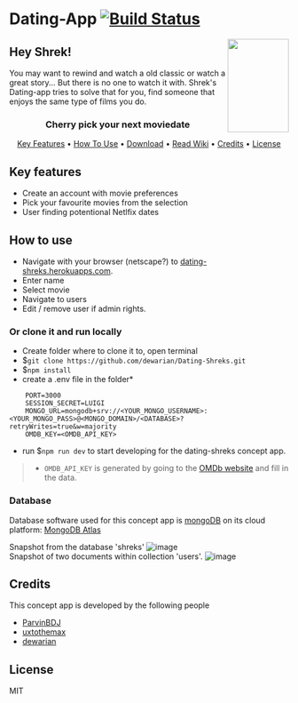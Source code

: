 # Dating-App [![Build Status](https://travis-ci.org/dewarian/Dating-Shreks.svg?branch=master)](https://travis-ci.org/dewarian/Dating-Shreks)
<img src="https://user-images.githubusercontent.com/13199349/85468844-3fa57880-b5ad-11ea-8ffb-9a98a8feaee7.png" align="right"
     alt="" width="110" height="168">
## Hey Shrek!
You may want to rewind and watch a old classic or watch a great story... But there is no one to watch it with. 
Shrek's Dating-app tries to solve that for you, find someone that enjoys the same type of films you do.

<h3 align="center">Cherry pick your next moviedate</h3>

<p align="center">
  <a href="#key-features">Key Features</a> •
  <a href="#how-to-install">How To Use</a> •
  <a href="https://github.com/dewarian/Dating-Shreks/archive/master.zip">Download</a> •
  <a href="/wiki">Read Wiki</a> •
  <a href="#credits">Credits</a> •
  <a href="#license">License</a>
</p>

## Key features

- Create an account with movie preferences
- Pick your favourite movies from the selection
- User finding potentional Netlfix dates

## How to use
- Navigate with your browser (netscape?) to [dating-shreks.herokuapps.com](dating-shreks.herokuapps.com).
- Enter name
- Select movie
- Navigate to users
- Edit / remove user if admin rights.

### Or clone it and run locally
- Create folder where to clone it to, open terminal
- $`git clone https://github.com/dewarian/Dating-Shreks.git`
- $`npm install`
- create a .env file in the folder*
``` DB_NAME=shreks
    PORT=3000
    SESSION_SECRET=LUIGI
    MONGO_URL=mongodb+srv://<YOUR_MONGO_USERNAME>:<YOUR_MONGO_PASS>@<MONGO_DOMAIN>/<DATABASE>?retryWrites=true&w=majority
    OMDB_KEY=<OMDB_API_KEY>
```
- run $`npm run dev` to start developing for the dating-shreks concept app.  
> * `OMDB_API_KEY` is generated by going to the [OMDb website](http://www.omdbapi.com/apikey.aspx) and fill in the data.

### Database

Database software used for this concept app is [mongoDB](https://www.mongodb.com/) on its cloud platform:
[MongoDB Atlas](https://www.mongodb.com/cloud/atlas)

Snapshot from the database 'shreks'
![image](https://user-images.githubusercontent.com/13199349/85480443-54d7d280-b5c0-11ea-8bb2-9e3c95a0ac20.png)  
Snapshot of two documents within collection 'users'.
![image](https://user-images.githubusercontent.com/13199349/85480390-3e317b80-b5c0-11ea-9d63-75d6e4c5bf7b.png)  



## Credits

This concept app is developed by the following people
* [ParvinBDJ](https://github.com/ParvinBDJ/)
* [uxtothemax](https://github.com/uxtothemax)
* [dewarian](https://github.com/dewarian)

## License

MIT

